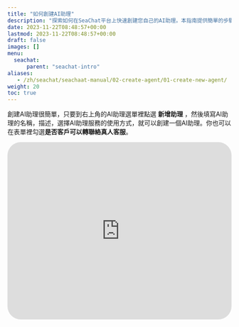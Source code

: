 ```yaml
---
title: "如何創建AI助理"
description: "探索如何在SeaChat平台上快速創建您自己的AI助理。本指南提供簡單的步驟，包括如何選擇AI助理名稱、描述和服務類型，並配置客戶支持選項，包括是否允許轉接至真人客服。此外，您將找到一個嵌入的YouTube視頻教程，詳細說明從創建到部署AI助理的全過程，使您能夠迅速部署高效的AI客服，提升客戶互動體驗。"
date: 2023-11-22T08:48:57+00:00
lastmod: 2023-11-22T08:48:57+00:00
draft: false
images: []
menu:
  seachat:
      parent: "seachat-intro"
aliases:
   - /zh/seachat/seachaat-manual/02-create-agent/01-create-new-agent/
weight: 20
toc: true
---
```


創建AI助理很簡單，只要到右上角的AI助理選單裡點選 **新增助理** ，然後填寫AI助理的名稱，描述，選擇AI助理服務的使用方式，就可以創建一個AI助理。你也可以在表單裡勾選**是否客戶可以轉聯絡真人客服**。


  <iframe width="100%" height="400" src="https://www.youtube.com/embed/?listType=playlist&list=PL8K7_LTqly449uOg_uBWOPfFyL1fJRjkE&index=16" title="YouTube video player" frameborder="0" allow="accelerometer; autoplay; clipboard-write; encrypted-media; gyroscope; picture-in-picture" allowfullscreen style="border-radius: 30px;"></iframe>